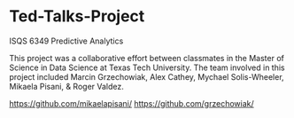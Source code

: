# Ted-Talks-Project
ISQS 6349 Predictive Analytics

This project was a collaborative effort between classmates in the Master of Science in Data Science at Texas Tech University. 
The team involved in this project included Marcin Grzechowiak, Alex Cathey, Mychael Solis-Wheeler, Mikaela Pisani, & Roger Valdez.

https://github.com/mikaelapisani/
https://github.com/grzechowiak/
